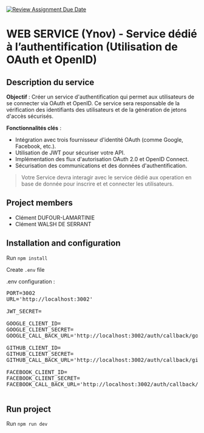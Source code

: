 [![Review Assignment Due Date](https://classroom.github.com/assets/deadline-readme-button-24ddc0f5d75046c5622901739e7c5dd533143b0c8e959d652212380cedb1ea36.svg)](https://classroom.github.com/a/CTZlsc_y)

# WEB SERVICE (Ynov) - Service dédié à l’authentification (Utilisation de OAuth et OpenID)

## Description du service

**Objectif** : Créer un service d'authentification qui permet aux utilisateurs de se connecter via OAuth et OpenID. Ce service sera responsable de la vérification des identifiants des utilisateurs et de la génération de jetons d'accès sécurisés.

**Fonctionnalités clés** :

- Intégration avec trois fournisseur d'identité OAuth (comme Google, Facebook, etc.).
- Utilisation de JWT pour sécuriser votre API.
- Implémentation des flux d'autorisation OAuth 2.0 et OpenID Connect.
- Sécurisation des communications et des données d'authentification.

> Votre Service devra interagir avec le service dédié aux operation en base de donnée pour inscrire et et connecter les utilisateurs.

## Project members

- Clément DUFOUR-LAMARTINIE
- Clément WALSH DE SERRANT

## Installation and configuration

Run `npm install`

Create `.env` file

.env configuration :

 <pre>
PORT=3002
URL='http://localhost:3002'

JWT_SECRET=

GOOGLE_CLIENT_ID=
GOOGLE_CLIENT_SECRET=
GOOGLE_CALL_BACK_URL='http://localhost:3002/auth/callback/google'

GITHUB_CLIENT_ID=
GITHUB_CLIENT_SECRET=
GITHUB_CALL_BACK_URL='http://localhost:3002/auth/callback/github'

FACEBOOK_CLIENT_ID=
FACEBOOK_CLIENT_SECRET=
FACEBOOK_CALL_BACK_URL='http://localhost:3002/auth/callback/facebook'
 </pre>

## Run project

Run `npm run dev`

